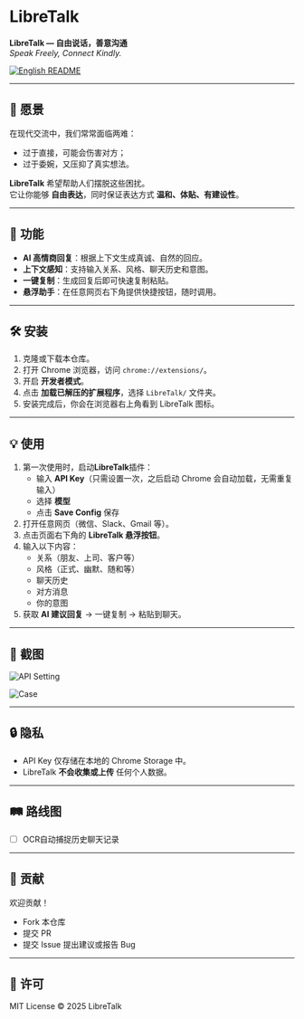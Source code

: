 # LibreTalk

**LibreTalk — 自由说话，善意沟通**  
*Speak Freely, Connect Kindly.*

[![English README](https://img.shields.io/badge/README-English-2c7be5)](./README.md)


---

## 🌟 愿景
在现代交流中，我们常常面临两难：  
- 过于直接，可能会伤害对方；  
- 过于委婉，又压抑了真实想法。  

**LibreTalk** 希望帮助人们摆脱这些困扰。  
它让你能够 **自由表达**，同时保证表达方式 **温和、体贴、有建设性**。  

---

## 🚀 功能
- **AI 高情商回复**：根据上下文生成真诚、自然的回应。  
- **上下文感知**：支持输入关系、风格、聊天历史和意图。  
- **一键复制**：生成回复后即可快速复制粘贴。  
- **悬浮助手**：在任意网页右下角提供快捷按钮，随时调用。  

---

## 🛠️ 安装
1. 克隆或下载本仓库。  
2. 打开 Chrome 浏览器，访问 `chrome://extensions/`。  
3. 开启 **开发者模式**。  
4. 点击 **加载已解压的扩展程序**，选择 `LibreTalk/` 文件夹。  
5. 安装完成后，你会在浏览器右上角看到 LibreTalk 图标。  

---

## 💡 使用
1. 第一次使用时，启动**LibreTalk**插件：  
   - 输入 **API Key**（只需设置一次，之后启动 Chrome 会自动加载，无需重复输入）  
   - 选择 **模型**  
   - 点击 **Save Config** 保存  
2. 打开任意网页（微信、Slack、Gmail 等）。  
3. 点击页面右下角的 **LibreTalk 悬浮按钮**。  
4. 输入以下内容：  
   - 关系（朋友、上司、客户等）  
   - 风格（正式、幽默、随和等）  
   - 聊天历史  
   - 对方消息  
   - 你的意图  
5. 获取 **AI 建议回复** → 一键复制 → 粘贴到聊天。  


---

## 📸 截图
![API Setting](api_setting.png)

![Case](Case3_Parents.jpg)

---

## 🔒 隐私
- API Key 仅存储在本地的 Chrome Storage 中。  
- LibreTalk **不会收集或上传** 任何个人数据。  

---

## 🛤️ 路线图
- [ ] OCR自动捕捉历史聊天记录

---

## 🤝 贡献
欢迎贡献！  
- Fork 本仓库  
- 提交 PR  
- 提交 Issue 提出建议或报告 Bug  

---

## 📜 许可
MIT License © 2025 LibreTalk
